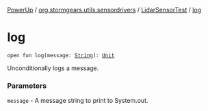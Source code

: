 [PowerUp](../../index.md) / [org.stormgears.utils.sensordrivers](../index.md) / [LidarSensorTest](index.md) / [log](./log.md)

# log

`open fun log(message: `[`String`](https://kotlinlang.org/api/latest/jvm/stdlib/kotlin/-string/index.html)`): `[`Unit`](https://kotlinlang.org/api/latest/jvm/stdlib/kotlin/-unit/index.html)

Unconditionally logs a message.

### Parameters

`message` - A message string to print to System.out.